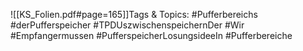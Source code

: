 
![[KS_Folien.pdf#page=165]]Tags & Topics:
   #Pufferbereichs
   #derPufferspeicher
   #TPDUszwischenspeichernDer
   #Wir
   #Empfangermussen
   #PufferspeicherLosungsideeIn
   #Pufferbereiche